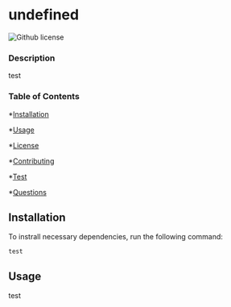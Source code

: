 # undefined
  ![Github license](http://img.shields.io/badge/license-test-blue.svg)

  ### Description

  test

  ### Table of Contents
  
  *[Installation](#installation)

  *[Usage](#usage)

  *[License](#license)


  *[Contributing](#contributing)

  *[Test](#test)

  *[Questions](#questions)

  ## Installation

  To instrall necessary dependencies, run the following command:

  ```
  test
  ```

  ## Usage 
  test


  





